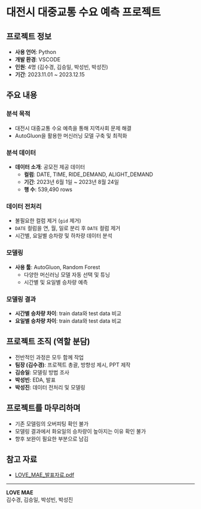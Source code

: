 # 대전시 대중교통 수요 예측 프로젝트

## 프로젝트 정보

- **사용 언어**: Python
- **개발 환경**: VSCODE
- **인원**: 4명 (김수경, 김승일, 박성빈, 박성진)
- **기간**: 2023.11.01 ~ 2023.12.15

## 주요 내용

### 분석 목적
- 대전시 대중교통 수요 예측을 통해 지역사회 문제 해결
- AutoGluon을 활용한 머신러닝 모델 구축 및 최적화

### 분석 데이터
- **데이터 소개**: 공모전 제공 데이터
  - **컬럼**: DATE, TIME, RIDE_DEMAND, ALIGHT_DEMAND
  - **기간**: 2023년 6월 1일 ~ 2023년 8월 24일
  - **행 수**: 539,490 rows

### 데이터 전처리
- 불필요한 컬럼 제거 (`gid` 제거)
- `DATE` 컬럼을 연, 월, 일로 분리 후 `DATE` 컬럼 제거
- 시간별, 요일별 승차량 및 하차량 데이터 분석

### 모델링
- **사용 툴**: AutoGluon, Random Forest
  - 다양한 머신러닝 모델 자동 선택 및 튜닝
  - 시간별 및 요일별 승차량 예측

### 모델링 결과
- **시간별 승차량 차이**: train data와 test data 비교
- **요일별 승차량 차이**: train data와 test data 비교

## 프로젝트 조직 (역할 분담)

- 전반적인 과정은 모두 함께 작업
- **팀장 (김수경)**: 프로젝트 총괄, 방향성 제시, PPT 제작
- **김승일**: 모델링 방법 조사
- **박성빈**: EDA, 발표
- **박성진**: 데이터 전처리 및 모델링

## 프로젝트를 마무리하며

- 기존 모델링의 오버피팅 확인 불가
- 모델링 결과에서 화요일의 승차량이 높아지는 이유 확인 불가
- 향후 보완이 필요한 부분으로 남김

## 참고 자료
- [LOVE_MAE_발표자료.pdf](LOVE_MAE_발표자료.pdf)

---

**LOVE MAE**  
김수경, 김승일, 박성빈, 박성진
